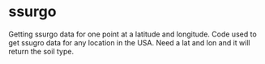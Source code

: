 # ssurgo
Getting ssurgo data for one point at a latitude and longitude. 
Code used to get ssugro data for any location in the USA. Need a lat and lon and it will return the soil type. 
